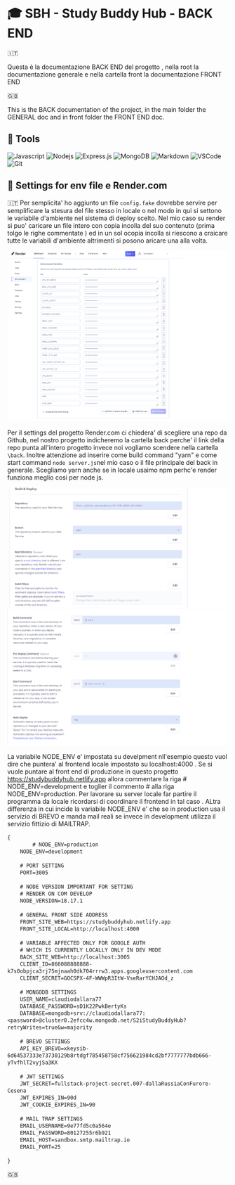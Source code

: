 # :mortar_board: SBH - Study Buddy Hub - BACK END

:it:

Questa è la documentazione BACK END del progetto , nella root la documentazione generale e nella cartella front la documentazione FRONT END

:uk:

This is the BACK documentation of the project, in the main folder the GENERAL doc and in front folder the FRONT END doc.

## :hammer: Tools

![Javascript](https://img.shields.io/badge/Javascript-F0DB4F?style=for-the-badge&labelColor=black&logo=javascript&logoColor=F0DB4F)
![Nodejs](https://img.shields.io/badge/Nodejs-3C873A?style=for-the-badge&labelColor=black&logo=node.js&logoColor=3C873A)
![Express.js](https://img.shields.io/badge/Express.js-000000?style=for-the-badge&logo=express&logoColor=white)
![MongoDB](https://img.shields.io/badge/MongoDB-4EA94B?style=for-the-badge&logo=mongodb&logoColor=white)
![Markdown](https://img.shields.io/badge/Markdown-000000?style=for-the-badge&logo=markdown&logoColor=white)
![VSCode](https://img.shields.io/badge/Visual_Studio-0078d7?style=for-the-badge&logo=visual%20studio&logoColor=white)
![Git](https://img.shields.io/badge/Git-F05032?style=for-the-badge&logo=git&logoColor=white)

## :dart: Settings for env file e Render.com

:it:
Per semplicita' ho aggiunto un file `config.fake` dovrebbe servire per semplificare la stesura del file stesso in locale o nel modo in qui si settono le variabile d'ambiente nel sistema di deploy scelto. Nel mio caso su render si puo' caricare un file intero con copia incolla del suo contenuto (prima tolgo le righe commentate ) ed in un sol ocopia incolla si riescono a craicare tutte le variabili d'ambiente altrimenti si posono aricare una alla volta.

![Screen Render Env](/back/pictures/renderEnv.png 'Screen Render Env')

Per il settings del progetto Render.com ci chiedera' di scegliere una repo da Github, nel nostro progetto indicheremo la cartella back perche' il link della repo punta all'intero progetto invece noi vogliamo scendere nella cartella `\back`.
Inoltre attenzione ad inserire come build command "yarn" e come start command `node server.js`nel mio caso o il file principale del back in generale.
Scegliamo yarn anche se in locale usaimo npm perhc'e render funziona meglio cosi per node js.

![Setting Render 1](/back/pictures/render1Setting.png 'Setting Render 1')
![Setting Render 2](/back/pictures/render2Setting.png 'Setting Render 2')

La variabile NODE_ENV e' impostata su develpment nll'esempio questo vuol dire che puntera' al frontend locale impostato su localhost:4000 .
Se si vuole puntare al front end di produzione in questo progetto https://studybuddyhub.netlify.app allora commentare la riga # NODE_ENV=development e toglier il commento # alla riga NODE_ENV=production.
Per lavorare su server locale far partire il programma da locale ricordarsi di coordinare il frontend in tal caso .
ALtra differenza in cui incide la variabile NODE_ENV e' che se in production usa il servizio di BREVO e manda mail reali se invece in development utilizza il servizio fittizio di MAILTRAP.

```
{
        # NODE_ENV=production
    NODE_ENV=development

    # PORT SETTING
    PORT=3005

    # NODE VERSION IMPORTANT FOR SETTING
    # RENDER ON COM DEVELOP
    NODE_VERSION=18.17.1

    # GENERAL FRONT SIDE ADDRESS
    FRONT_SITE_WEB=https://studybuddyhub.netlify.app
    FRONT_SITE_LOCAL=http://localhost:4000

    # VARIABLE AFFECTED ONLY FOR GOOGLE AUTH
    # WHICH IS CURRENTLY LOCALLY ONLY IN DEV MODE
    BACK_SITE_WEB=http://localhost:3005
    CLIENT_ID=866088888888-k7s0obpjca3rj75mjnaah0dk704rrrw3.apps.googleusercontent.com
    CLIENT_SECRET=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

    # MONGODB SETTINGS
    USER_NAME=claudiodallara77
    DATABASE_PASSWORD=sD1K22PwkBertyKs
    DATABASE=mongodb+srv://claudiodallara77:<password>@cluster0.2efcc4w.mongodb.net/S2iStudyBuddyHub?retryWrites=true&w=majority

    # BREVO SETTINGS
    API_KEY_BREVO=xkeysib-6d64537333e73730129b8rtdgf785458758cf756621984cd2bf7777777bdb666-yTvfhlT2vyjSa3KX

    # JWT SETTINGS
    JWT_SECRET=fullstack-project-secret.007-dallaRussiaConFurore-Cesena
    JWT_EXPIRES_IN=90d
    JWT_COOKIE_EXPIRES_IN=90

    # MAIL TRAP SETTINGS
    EMAIL_USERNAME=9e77fd5c0a564e
    EMAIL_PASSWORD=80127255r6b921
    EMAIL_HOST=sandbox.smtp.mailtrap.io
    EMAIL_PORT=25

}
```

:uk:
